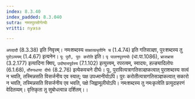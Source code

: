 ```yaml
---
index: 8.3.40
index_padded: 8.3.040
sutra: नमस्पुरसोर्गत्योः
vritti: nyasa

---
```

`अपदादौ` (8.3.38) इति निवृत्त्म्। नमःशब्दस्य `साक्षात्प्रभृतीनि च` (1.4.74) इति गतिसञ्ज्ञा, पुरःशब्दस्य तु `पुरोऽव्ययम्` (1.4.67) इत्यनेन।
`पूः पुरौ, पुरः करोति` इति। `पृ पालनपूरणयोः` (धा.पा.1086), `भ्राजभ्रास` (3.2.177) इत्यादिना क्विप्, `उदोष्ठ्यपूर्वस्य` (7.1.102) इत्युत्त्वम्, रपरत्वम्, स्वादयः, हल्ङ्यादिलोपः (6.1.68), `र्वोरुपधाया दीर्घः` (8.2.76) इत्येकवचने दीर्घः। पूः, पुरावित्यत्रागतिसञ्ज्ञकत्वात् पुराशब्दस्य सत्वं न भवति, तस्मिन्नसति विसर्जनीय एव स्यात्; पक्ष उपध्मानीयोऽपि। पुरः करोतीत्यत्रागतिसञ्ज्ञकत्वात् सकारो न भवति, तस्मिन्नसति विसर्जनीय एव भवति, पक्षे जिह्वामूलीयोऽपि। नमःशब्दस्य तु नमःकृत्वेति प्रत्युदाहरणं वेदितव्यम्। वृत्तिकृता तु सुबोधत्वान्न दर्शितम्।।